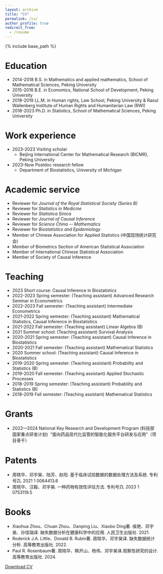 ```yaml
---
layout: archive
title: "CV"
permalink: /cv/
author_profile: true
redirect_from:
  - /resume
---
```


{% include base_path %}

Education
======
* 2014-2018 B.S. in Mathematics and applied mathematics, School of Mathematical Sciences, Peking University
* 2015-2018 B.E. in Economics, National School of Development, Peking University
* 2018-2019 LL.M. in Human rights, Law School, Peking University & Raoul Wallenberg Institute of Human Rights and Humanitarian Law (RWI)
* 2018-2023 Ph.D. in Statistics, School of Mathematical Sciences, Peking University

Work experience
======
* 2023-2023 Visiting scholar
  * Beijing International Center for Mathematical Research (BICMR), Peking University
* 2023-Now Postdoc research fellow
  * Department of Biostatistics, University of Michigan

Academic service
=====
* Reviewer for <i>Journal of the Royal Statistical Society (Series B)</i>
* Reviewer for <i>Statistics in Medicine</i>
* Reviewer for <i>Statistica Sinica</i>
* Reviewer for <i>Journal of Causal Inference</i>
* Reviewer for <i>Science China -- Mathematics</i>
* Reviewer for <i>Biostatistics and Epidemiology</i>
* Member of Chinese Association for Applied Statistics (中国现场统计研究会)
* Member of Biometrics Section of American Statistical Association
* Member of International Chinese Statistical Association
* Member of Society of Causal Inference

Teaching
=====
* 2023 Short course:         Causal Inference in Biostatistics
* 2022-2023 Spring semester: (Teaching assistant) Advanced Research Seminar in Econometrics
* 2022-2023 Fall semester:   (Teaching assistant) Intermediate Econometrics
* 2021-2022 Spring semester: (Teaching assistant) Mathematical Statistics, Causal Inference in Biostatistics
* 2021-2022 Fall semester:   (Teaching assistant) Linear Algebra (B)
* 2021 Summer school:        (Teaching assistant) Survival Analysis
* 2020-2021 Spring semester: (Teaching assistant) Causal Inference in Biostatistics
* 2020-2021 Fall semester:   (Teaching assistant) Mathematical Statistics
* 2020 Summer school:        (Teaching assistant) Causal Inference in Biostatistics
* 2019-2020 Spring semester: (Teaching assistant) Probability and Statistics (B)
* 2019-2020 Fall semester:   (Teaching assistant) Applied Stochastic Processes
* 2018-2019 Spring semester: (Teaching assistant) Probability and Statistics (B)
* 2018-2019 Fall semester:   (Teaching assistant) Mathematical Statistics

Grants
=====
* 2022—2024 National Key Research and Development Program (科技部国家重点研发计划)  “面向药品现代化监管的智能化服务平台研发与应用”（项目骨干）

Patents
=====
* 周晓华、邓宇昊、陆芳、赵阳. 基于临床试验数据的数据处理方法及系统. 专利号ZL 2021 1 0064413.6
* 周晓华、汪毅、邓宇昊. 一种药物有效性评估方法. 专利号ZL 2023 1 0753119.5

Books
=====
* Xiaohua Zhou、Chuan Zhou、Danping Liu、Xiaobo Ding著. 侯艳、邓宇昊、孙佳瑞译. 缺失数据分析在健康科学中的应用. 人民卫生出版社. 2021.
* Roderick J.A. Little、Donald B. Rubin著. 周晓华、邓宇昊译. 缺失数据统计分析. 高等教育出版社. 2022.
* Paul R. Rosenbaum著. 周晓华、韩开山、杨伟、邓宇昊译.观察性研究的设计. 高等教育出版社. 2024.

[Download CV](../files/YDeng_CV.pdf)

